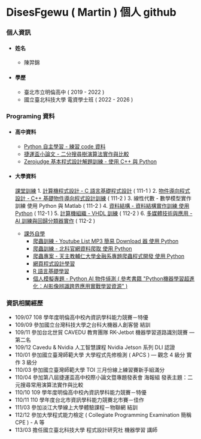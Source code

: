 # DisesFgewu ( Martin ) 個人 github

### 個人資訊

- #### 姓名
  - 陳羿錦
- #### 學歷
  - 臺北市立明倫高中 ( 2019 - 2022 )
  - 國立臺北科技大學 電資學士班 ( 2022 - 2026 )

### Programing 資料

- #### 高中資料

    - [Python 自主學習 - 練習 code 資料]( "https://github.com/Disesfgewu/Self-Projects-Data/tree/master/%E9%AB%98%E4%B8%AD/Python%20%E8%87%AA%E4%B8%BB%E5%AD%B8%E7%BF%92/Code%20%E8%B3%87%E6%96%99" )
    - [捷運盃小論文 - 二分搜尋樹演算法實作與比較]( "https://github.com/Disesfgewu/Self-Projects-Data/tree/master/%E9%AB%98%E4%B8%AD/Python%20%E8%87%AA%E4%B8%BB%E5%AD%B8%E7%BF%92/%E6%8D%B7%E9%81%8B%E7%9B%83%E5%B0%8F%E8%AB%96%E6%96%87" )
    - [Zerojudge 基本程式設計解題訓練 - 使用 C++ 與 Python ]( "https://github.com/Disesfgewu/Self-Projects-Data/tree/master/%E9%AB%98%E4%B8%AD/%E8%A7%A3%E9%A1%8C/zerojudge/Code" )

- #### 大學資料

     [課堂訓練]( "https://github.com/Disesfgewu/Self-Projects-Data/tree/master/%E5%A4%A7%E5%AD%B8/%E7%A8%8B%E5%BC%8F%E8%A8%AD%E8%A8%88/%E8%AA%B2%E5%A0%82%E8%A8%93%E7%B7%B4" )
      1. [計算機程式設計 - C 語言基礎程式設計]( "https://github.com/Disesfgewu/Self-Projects-Data/tree/master/%E5%A4%A7%E5%AD%B8/%E7%A8%8B%E5%BC%8F%E8%A8%AD%E8%A8%88/%E8%AA%B2%E5%A0%82%E8%A8%93%E7%B7%B4/%E8%A8%88%E7%AE%97%E6%A9%9F%E7%A8%8B%E5%BC%8F%E8%A8%AD%E8%A8%88" ) ( 111-1 )
      2. [物件導向程式設計 - C++ 基礎物件導向程式設計訓練]( "https://github.com/Disesfgewu/Self-Projects-Data/tree/master/%E5%A4%A7%E5%AD%B8/%E7%A8%8B%E5%BC%8F%E8%A8%AD%E8%A8%88/%E8%AA%B2%E5%A0%82%E8%A8%93%E7%B7%B4/%E7%89%A9%E4%BB%B6%E5%B0%8E%E5%90%91%E7%A8%8B%E5%BC%8F%E8%A8%AD%E8%A8%88" ) ( 111-2 )
      3. 線性代數 - 數學模型實作訓練 使用 Python 與 Matlab ( 111-2 )
      4. [資料結構 - 資料結構實作訓練 使用 Python]( "https://github.com/Disesfgewu/Self-Projects-Data/tree/master/%E5%A4%A7%E5%AD%B8/%E7%A8%8B%E5%BC%8F%E8%A8%AD%E8%A8%88/%E8%AA%B2%E5%A0%82%E8%A8%93%E7%B7%B4/%E8%B3%87%E6%96%99%E7%B5%90%E6%A7%8B" ) ( 112-1 )
      5. [計算機組織 - VHDL 訓練]("https://github.com/Disesfgewu/Self-Projects-Data/tree/master/%E5%A4%A7%E5%AD%B8/%E7%A8%8B%E5%BC%8F%E8%A8%AD%E8%A8%88/%E8%AA%B2%E5%A0%82%E8%A8%93%E7%B7%B4/%E8%A8%88%E7%AE%97%E6%A9%9F%E7%B5%84%E7%B9%94/VHDL") ( 112-2 )
      6. [多媒體技術與應用 - AI 訓練與回歸分類器實作]("https://github.com/Disesfgewu/Self-Projects-Data/tree/master/%E5%A4%A7%E5%AD%B8/%E7%A8%8B%E5%BC%8F%E8%A8%AD%E8%A8%88/%E8%AA%B2%E5%A0%82%E8%A8%93%E7%B7%B4/%E5%A4%9A%E5%AA%92%E9%AB%94%E6%8A%80%E8%A1%93%E8%88%87%E6%87%89%E7%94%A8") ( 112-2 ) 

    - [課外自學]( "https://github.com/Disesfgewu/Self-Projects-Data/tree/master/%E5%A4%A7%E5%AD%B8/%E7%A8%8B%E5%BC%8F%E8%A8%AD%E8%A8%88/%E8%AA%B2%E5%A4%96%E8%87%AA%E5%AD%B8" )
      - [爬蟲訓練 - Youtube List MP3 簡易 Download 器 使用 Python]( "https://github.com/Disesfgewu/Self-Projects-Data/tree/master/%E5%A4%A7%E5%AD%B8/%E7%A8%8B%E5%BC%8F%E8%A8%AD%E8%A8%88/%E8%AA%B2%E5%A4%96%E8%87%AA%E5%AD%B8/%E7%88%AC%E8%9F%B2%E8%A8%93%E7%B7%B4%20-%20Youtube%20MP3%20download%20%E7%89%A9%E4%BB%B6%E5%AF%A6%E4%BD%9C/src" )
      - [爬蟲訓練 - 北科官網資料爬取 使用 Python]( "https://github.com/Disesfgewu/Self-Projects-Data/tree/master/%E5%A4%A7%E5%AD%B8/%E7%A8%8B%E5%BC%8F%E8%A8%AD%E8%A8%88/%E8%AA%B2%E5%A4%96%E8%87%AA%E5%AD%B8/%E7%88%AC%E8%9F%B2%E8%A8%93%E7%B7%B4%20-%20%E5%8C%97%E7%A7%91%E5%AE%98%E7%B6%B2%E8%B3%87%E6%96%99" )
      - [爬蟲專案 - 天主教輔仁大學金融系專題爬蟲程式開發 使用 Python]( "https://github.com/Disesfgewu/Self-Projects-Data/tree/master/%E5%A4%A7%E5%AD%B8/%E7%A8%8B%E5%BC%8F%E8%A8%AD%E8%A8%88/%E8%AA%B2%E5%A4%96%E8%87%AA%E5%AD%B8/%E5%8D%94%E7%99%BC%E5%B0%88%E6%A1%88%20-%20%E8%BC%94%E5%A4%A7%E9%87%91%E8%9E%8D" )
      - [網頁程式設計學習]( "https://github.com/Disesfgewu/Self-Projects-Data/tree/master/%E5%A4%A7%E5%AD%B8/%E7%A8%8B%E5%BC%8F%E8%A8%AD%E8%A8%88/%E8%AA%B2%E5%A4%96%E8%87%AA%E5%AD%B8/%E7%B6%B2%E9%A0%81%E5%9F%BA%E7%A4%8E%E7%A8%8B%E5%BC%8F%E8%A8%AD%E8%A8%88%20-%20%E5%AD%B8%E7%BF%92" )
      - [R 語言基礎學習]( "https://github.com/Disesfgewu/Self-Projects-Data/tree/master/%E5%A4%A7%E5%AD%B8/%E7%A8%8B%E5%BC%8F%E8%A8%AD%E8%A8%88/%E8%AA%B2%E5%A4%96%E8%87%AA%E5%AD%B8/R%20%E8%AA%9E%E8%A8%80%E5%9F%BA%E7%A4%8E%20-%20%E5%AD%B8%E7%BF%92" )
      - [個人模擬專題 - Python AI 物件偵測 ( 參考書籍 "Python機器學習超進化：AI影像辨識跨界應用實戰學習資源" ) ]( "https://github.com/Disesfgewu/Self-Projects-Data/tree/master/%E5%A4%A7%E5%AD%B8/%E7%A8%8B%E5%BC%8F%E8%A8%AD%E8%A8%88/%E8%AA%B2%E5%A4%96%E8%87%AA%E5%AD%B8/Python%20AI%20%E7%89%A9%E4%BB%B6%E5%81%B5%E6%B8%AC%E8%88%87%20Haar%20%E7%89%B9%E5%BE%B5%E6%A8%A1%E5%9E%8B%E6%A8%A1%E6%93%AC%E5%B0%88%E9%A1%8C%E5%AF%A6%E4%BD%9C" )
### 資訊相關經歷

- 109/07	108 學年度明倫高中校內資訊學科能力競賽－特優
- 109/09	參加國立台灣科技大學之台科大機器人創客營 結訓
- 109/11	參加台北世貿 CAVEDU 教育團隊 RK-Jetbot 機器學習道路識別競賽 — 第二名
- 109/12	Cavedu & Nvidia 人工智慧課程 Nvidia Jetson 系列 DLI 認證
- 110/01	參加國立臺灣師範大學 大學程式先修檢測 ( APCS ) — 觀念 4 級分 實作 3 級分
- 110/03	參加國立臺灣師範大學 TOI 三月份線上練習賽新手組滿分
- 110/04	參加第八屆捷運盃高中校際小論文暨專題發表會 海報組 發表主題：二元搜尋常用演算法實作與比較
- 110/10	109 學年度明倫高中校內資訊學科能力競賽－特優
- 110/11	110 學年度台北市資訊學科能力競賽北市賽－佳作
- 111/03	參加淡江大學線上大學體驗課程－物聯網 結訓
- 112/12  參加大學程式能力檢定 ( Collegiate Programming Examination 簡稱 CPE ) - A 等
- 113/03  擔任國立臺北科技大學 程式設計研究社 機器學習 講師